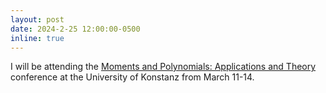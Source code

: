 ```yaml
---
layout: post
date: 2024-2-25 12:00:00-0500
inline: true
---
```


I will be attending the <a href="https://www.uni-konstanz.de/zukunftskolleg/community/mopat-conference/">Moments and Polynomials: Applications and Theory</a> conference at the University of Konstanz from March 11-14.